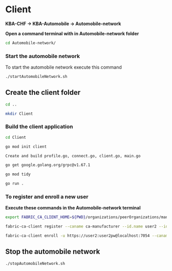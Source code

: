# Client

**KBA-CHF -> KBA-Automobile -> Automobile-network**

**Open a command terminal with in Automobile-network folder**

```bash
cd Automobile-network/
```

### Start the automobile network

To start the automobile network execute this command

```bash
./startAutomobileNetwork.sh
```

## Create the client folder

```bash
cd ..
```

```bash
mkdir Client
```

### Build the client application

```bash
cd Client

go mod init client

Create and build profile.go, connect.go, client.go, main.go

go get google.golang.org/grpc@v1.67.1

go mod tidy

go run .

```

### To register and enroll a new user

**Execute these commands in the Automobile-network terminal**

```bash
export FABRIC_CA_CLIENT_HOME=${PWD}/organizations/peerOrganizations/manufacturer.auto.com/

fabric-ca-client register --caname ca-manufacturer --id.name user2 --id.secret user2pw --id.type client --tls.certfiles "${PWD}/organizations/fabric-ca/manufacturer/ca-cert.pem"

fabric-ca-client enroll -u https://user2:user2pw@localhost:7054 --caname ca-manufacturer -M "${PWD}/organizations/peerOrganizations/manufacturer.auto.com/users/User2@manufacturer.auto.com/msp" --tls.certfiles "${PWD}/organizations/fabric-ca/manufacturer/ca-cert.pem"  

```

## Stop the automobile network

```bash
./stopAutomobileNetwork.sh
```